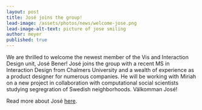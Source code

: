 ```yaml
---
layout: post
title: José joins the group!
lead-image: /assets/photos/news/welcome-jose.png
lead-image-alt-text: picture of jose smiling 
author: meyer
published: true
---
```


We are thrilled to welcome the newest member of the Vis and Interaction Design unit, José Bener! José joins the group with a recent MS in Interaction Design from Chalmers University and a wealth of experience as a product designer for numerous companies. He will be working with Miriah on a new project in collaboration with computational social scientists studying segregration of Swedish neighborhoods. Välkomman José!

Read more about José [here](https://www.benerjose.com/).

